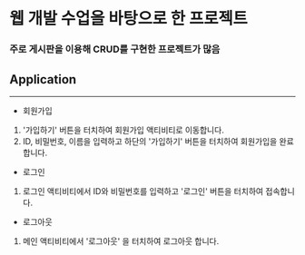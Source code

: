 # 웹 개발 수업을 바탕으로 한 프로젝트

### 주로 게시판을 이용해 CRUD를 구현한 프로젝트가 많음


## Application
**********************************************
- 회원가입
1. '가입하기' 버튼을 터치하여 회원가입 액티비티로 이동합니다.
2. ID, 비밀번호, 이름을 입력하고 하단의 '가입하기' 버튼을 터치하여 회원가입을 완료합니다.

- 로그인
1. 로그인 액티비티에서 ID와 비밀번호를 입력하고 '로그인' 버튼을 터치하여 접속합니다.

- 로그아웃
1. 메인 액티비티에서 '로그아웃' 을 터치하여 로그아웃 합니다.


































